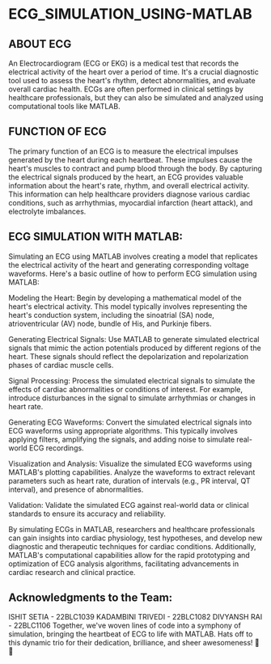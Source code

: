 # ECG_SIMULATION_USING-MATLAB
## ABOUT ECG
An Electrocardiogram (ECG or EKG) is a medical test that records the electrical activity of the heart over a period of time. It's a crucial diagnostic tool used to assess the heart's rhythm, detect abnormalities, and evaluate overall cardiac health. ECGs are often performed in clinical settings by healthcare professionals, but they can also be simulated and analyzed using computational tools like MATLAB.

## FUNCTION OF ECG
The primary function of an ECG is to measure the electrical impulses generated by the heart during each heartbeat. These impulses cause the heart's muscles to contract and pump blood through the body. By capturing the electrical signals produced by the heart, an ECG provides valuable information about the heart's rate, rhythm, and overall electrical activity. This information can help healthcare providers diagnose various cardiac conditions, such as arrhythmias, myocardial infarction (heart attack), and electrolyte imbalances.

## ECG SIMULATION WITH MATLAB:
Simulating an ECG using MATLAB involves creating a model that replicates the electrical activity of the heart and generating corresponding voltage waveforms. Here's a basic outline of how to perform ECG simulation using MATLAB:

Modeling the Heart: Begin by developing a mathematical model of the heart's electrical activity. This model typically involves representing the heart's conduction system, including the sinoatrial (SA) node, atrioventricular (AV) node, bundle of His, and Purkinje fibers.

Generating Electrical Signals: Use MATLAB to generate simulated electrical signals that mimic the action potentials produced by different regions of the heart. These signals should reflect the depolarization and repolarization phases of cardiac muscle cells.

Signal Processing: Process the simulated electrical signals to simulate the effects of cardiac abnormalities or conditions of interest. For example, introduce disturbances in the signal to simulate arrhythmias or changes in heart rate.

Generating ECG Waveforms: Convert the simulated electrical signals into ECG waveforms using appropriate algorithms. This typically involves applying filters, amplifying the signals, and adding noise to simulate real-world ECG recordings.

Visualization and Analysis: Visualize the simulated ECG waveforms using MATLAB's plotting capabilities. Analyze the waveforms to extract relevant parameters such as heart rate, duration of intervals (e.g., PR interval, QT interval), and presence of abnormalities.

Validation: Validate the simulated ECG against real-world data or clinical standards to ensure its accuracy and reliability.

By simulating ECGs in MATLAB, researchers and healthcare professionals can gain insights into cardiac physiology, test hypotheses, and develop new diagnostic and therapeutic techniques for cardiac conditions. Additionally, MATLAB's computational capabilities allow for the rapid prototyping and optimization of ECG analysis algorithms, facilitating advancements in cardiac research and clinical practice.

## Acknowledgments to the Team:
ISHIT SETIA - 22BLC1039
KADAMBINI TRIVEDI - 22BLC1082
DIVYANSH RAI - 22BLC1106
Together, we've woven lines of code into a symphony of simulation, bringing the heartbeat of ECG to life with MATLAB. Hats off to this dynamic trio for their dedication, brilliance, and sheer awesomeness! 🎩🌟
